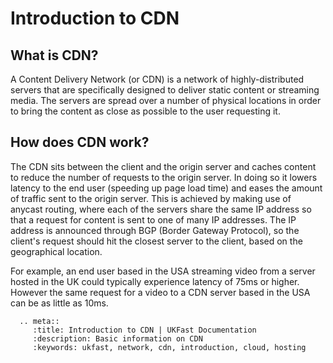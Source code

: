 # Introduction to CDN

## What is CDN?

A Content Delivery Network (or CDN) is a network of highly-distributed servers that are specifically designed to deliver static content or streaming media. The servers are spread over a number of physical locations in order to bring the content as close as possible to the user requesting it.

## How does CDN work?

The CDN sits between the client and the origin server and caches content to reduce the number of requests to the origin server.  In doing so it lowers latency to the end user (speeding up page load time) and eases the amount of traffic sent to the origin server. This is achieved by making use of anycast routing, where each of the servers share the same IP address so that a request for content is sent to one of many IP addresses. The IP address is announced through BGP (Border Gateway Protocol), so the client's request should hit the closest server to the client, based on the geographical location.

For example, an end user based in the USA streaming video from a server hosted in the UK could typically experience latency of 75ms or higher. However the same request for a video to a CDN server based in the USA can be as little as 10ms.

```eval_rst
  .. meta::
     :title: Introduction to CDN | UKFast Documentation
     :description: Basic information on CDN
     :keywords: ukfast, network, cdn, introduction, cloud, hosting


